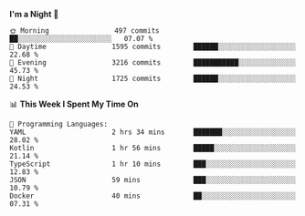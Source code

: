 <!--START_SECTION:waka-->
**I'm a Night 🦉** 

```text
🌞 Morning                497 commits         ██░░░░░░░░░░░░░░░░░░░░░░░   07.07 % 
🌆 Daytime                1595 commits        ██████░░░░░░░░░░░░░░░░░░░   22.68 % 
🌃 Evening                3216 commits        ███████████░░░░░░░░░░░░░░   45.73 % 
🌙 Night                  1725 commits        ██████░░░░░░░░░░░░░░░░░░░   24.53 % 
```


📊 **This Week I Spent My Time On** 

```text
💬 Programming Languages: 
YAML                     2 hrs 34 mins       ███████░░░░░░░░░░░░░░░░░░   28.02 % 
Kotlin                   1 hr 56 mins        █████░░░░░░░░░░░░░░░░░░░░   21.14 % 
TypeScript               1 hr 10 mins        ███░░░░░░░░░░░░░░░░░░░░░░   12.83 % 
JSON                     59 mins             ███░░░░░░░░░░░░░░░░░░░░░░   10.79 % 
Docker                   40 mins             ██░░░░░░░░░░░░░░░░░░░░░░░   07.31 % 
```


<!--END_SECTION:waka-->

